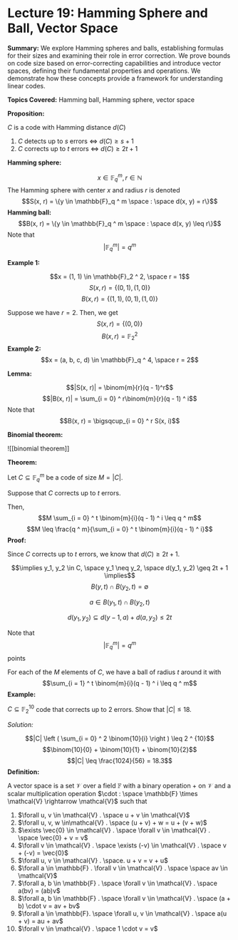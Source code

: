 # Lecture 19: Hamming Sphere and Ball, Vector Space

**Summary:**
We explore Hamming spheres and balls, establishing formulas for their sizes and examining their role in error correction. We prove bounds on code size based on error-correcting capabilities and introduce vector spaces, defining their fundamental properties and operations. We demonstrate how these concepts provide a framework for understanding linear codes.

**Topics Covered:** Hamming ball, Hamming sphere, vector space

**Proposition:**

$C$ is a code with Hamming distance $d(C)$
1. $C$ detects up to $s$ errors $\iff$ $d(C) \geq s + 1$
2. $C$ corrects up to $t$ errors $\iff$ $d(C) \geq 2t + 1$

**Hamming sphere:**

$$x \in \mathbb{F}_q ^ m, r \in \mathbb{N}$$
The Hamming sphere with center $x$ and radius $r$ is denoted
$$S(x, r) = \{y \in \mathbb{F}_q ^ m \space : \space d(x, y) = r\}$$
**Hamming ball:**
$$B(x, r) = \{y \in \mathbb{F}_q ^ m \space : \space d(x, y) \leq r\}$$
Note that
$$|\mathbb{F}_q ^ m| = q ^ m$$

**Example 1:**

$$x = (1, 1) \in \mathbb{F}_2 ^ 2, \space r = 1$$
$$S(x, r) = \{(0, 1), (1, 0)\}$$
$$B(x, r) = \{(1, 1), (0, 1), (1, 0)\}$$

Suppose we have $r = 2$. Then, we get
$$S(x, r) = \{(0, 0)\}$$
$$B(x, r) = \mathbb{F}_2 ^ 2$$
**Example 2:**
$$x = (a, b, c, d) \in \mathbb{F}_q ^ 4, \space r = 2$$

**Lemma:**

$$|S(x, r)| = \binom{m}{r}(q - 1)^r$$
$$|B(x, r)| = \sum_{i = 0} ^ r\binom{m}{r}(q - 1) ^ i$$
Note that
$$B(x, r) = \bigsqcup_{i = 0} ^ r S(x, i)$$

**Binomial theorem:**

![[binomial theorem]]

**Theorem:**

Let $C \subseteq \mathbb{F} _ q ^ m$ be a code of size $M = |C|$.

Suppose that $C$ corrects up to $t$ errors.

Then,
$$M \sum_{i = 0} ^ t \binom{m}{i}(q - 1) ^ i \leq q ^ m$$
$$M \leq \frac{q ^ m}{\sum_{i = 0} ^ t \binom{m}{i}(q - 1) ^ i}$$
**Proof:**

Since $C$ corrects up to $t$ errors, we know that $d(C) \geq 2t + 1$.

$$\implies y_1, y_2 \in C, \space y_1 \neq y_2, \space d(y_1, y_2) \geq 2t + 1 \implies$$
$$B(y, t) \cap B(y_2, t) = \emptyset$$

$$a \in B(y_1, t) \cap B(y_2, t)$$

$$d(y_1, y_2) \subseteq d(y-1, a) + d(a, y_2) \leq 2t$$

Note that
$$|\mathbb{F}_q ^ m| = q ^ m$$
points

For each of the $M$ elements of $C$, we have a ball of radius $t$ around it with
$$\sum_{i = 1} ^ t \binom{m}{i}(q - 1) ^ i \leq q ^ m$$
**Example:**

$C \subseteq \mathbb{F}_2 ^ {10}$ code that corrects up to $2$ errors. Show that $|C| \leq 18$.

*Solution:*

$$|C| \left ( \sum_{i = 0} ^ 2 \binom{10}{i} \right ) \leq 2 ^ {10}$$
$$\binom{10}{0} + \binom{10}{1} + \binom{10}{2}$$
$$|C| \leq \frac{1024}{56} = 18.3$$
**Definition:**

A vector space is a set $\mathcal{V}$ over a field $\mathbb{F}$ with a binary operation $+$ on $\mathcal{V}$ and a scalar multiplication operation $\cdot : \space \mathbb{F} \times \mathcal{V} \rightarrow \mathcal{V}$ such that

1. $\forall u, v \in \mathcal{V} . \space u + v \in \mathcal{V}$
2. $\forall u, v, w \in\mathcal{V} . \space (u + v) + w = u + (v + w)$
3. $\exists \vec{0} \in \mathcal{V} . \space \forall v \in \mathcal{V} . \space \vec{0} + v = v$
4. $\forall v \in \mathcal{V} . \space \exists (-v) \in \mathcal{V} . \space v + (-v) = \vec{0}$
5. $\forall u, v \in \mathcal{V} . \space. u + v = v + u$
6. $\forall a \in \mathbb{F} . \forall v \in \mathcal{V} . \space \space av \in \mathcal{V}$
7. $\forall a, b \in \mathbb{F} . \space \forall v \in \mathcal{V} . \space a(bv) = (ab)v$
8. $\forall a, b \in \mathbb{F} . \space \forall v \in \mathcal{V} . \space (a + b) \cdot v = av + bv$
9. $\forall a \in \mathbb{F}. \space \forall u, v \in \mathcal{V} . \space a(u + v) = au + av$
10. $\forall v \in \mathcal{V} . \space 1 \cdot v = v$
